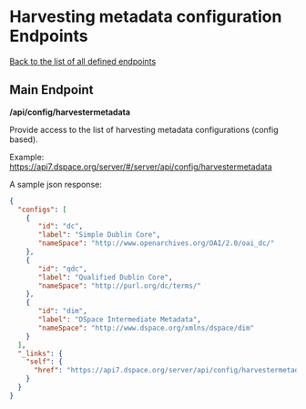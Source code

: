 # Harvesting metadata configuration Endpoints
[Back to the list of all defined endpoints](endpoints.md)

## Main Endpoint
**/api/config/harvestermetadata**   

Provide access to the list of harvesting metadata configurations (config based).

Example: <https://api7.dspace.org/server/#/server/api/config/harvestermetadata>


A sample json response:

```json
{
  "configs": [
    {
       "id": "dc",
       "label": "Simple Dublin Core",
       "nameSpace": "http://www.openarchives.org/OAI/2.0/oai_dc/"
    },
    {
       "id": "qdc",
       "label": "Qualified Dublin Core",
       "nameSpace": "http://purl.org/dc/terms/"
    },
    {
       "id": "dim",
       "label": "DSpace Intermediate Metadata",
       "nameSpace": "http://www.dspace.org/xmlns/dspace/dim"
    }
  ],
  "_links": {
    "self": {
      "href": "https://api7.dspace.org/server/api/config/harvestermetadata"
    }
  }
}
```
